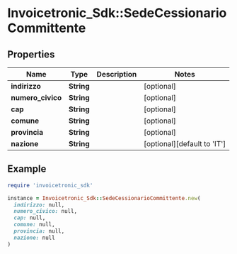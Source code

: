 # Invoicetronic_Sdk::SedeCessionarioCommittente

## Properties

| Name | Type | Description | Notes |
| ---- | ---- | ----------- | ----- |
| **indirizzo** | **String** |  | [optional] |
| **numero_civico** | **String** |  | [optional] |
| **cap** | **String** |  | [optional] |
| **comune** | **String** |  | [optional] |
| **provincia** | **String** |  | [optional] |
| **nazione** | **String** |  | [optional][default to &#39;IT&#39;] |

## Example

```ruby
require 'invoicetronic_sdk'

instance = Invoicetronic_Sdk::SedeCessionarioCommittente.new(
  indirizzo: null,
  numero_civico: null,
  cap: null,
  comune: null,
  provincia: null,
  nazione: null
)
```


